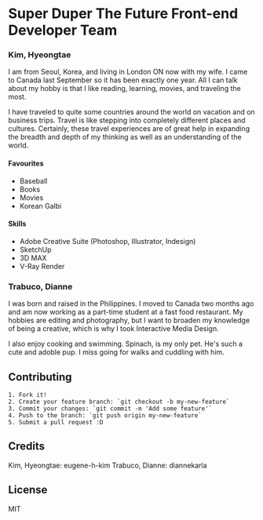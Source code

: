 
# Super Duper The Future Front-end Developer Team

### Kim, Hyeongtae
I am from Seoul, Korea, and living in London ON now with my wife. 
I came to Canada last September so it has been exactly one year. 
All I can talk about my hobby is that I like reading, learning, movies, 
and traveling the most. 

I have traveled to quite some countries around the world on vacation and on business trips. 
Travel is like stepping into completely different places and cultures. 
Certainly, these travel experiences are of great help in expanding 
the breadth and depth of my thinking as well as an understanding of the world.

#### Favourites
* Baseball 
* Books 
* Movies 
* Korean Galbi

#### Skills
* Adobe Creative Suite (Photoshop, Illustrator, Indesign)
* SketchUp
* 3D MAX
* V-Ray Render


### Trabuco, Dianne
I was born and raised in the Philippines. 
I moved to Canada two months ago and am now working as a part-time student 
at a fast food restaurant. 
My hobbies are editing and photography, but I want to broaden my knowledge of being a creative, 
which is why I took Interactive Media Design.

I also enjoy cooking and swimming. Spinach, is my only pet. He's such a cute and adoble pup. 
I miss going for walks and cuddling with him.

## Contributing

	1. Fork it!
	2. Create your feature branch: `git checkout -b my-new-feature`
	3. Commit your changes: `git commit -m 'Add some feature'`
	4. Push to the branch: `git push origin my-new-feature`
	5. Submit a pull request :D

## Credits

Kim, Hyeongtae: eugene-h-kim
Trabuco, Dianne: diannekarla

## License
MIT